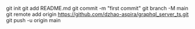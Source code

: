 git init
git add README.md
git commit -m "first commit"
git branch -M main
git remote add origin https://github.com/dzhao-aspira/graphql_server_ts.git
git push -u origin main